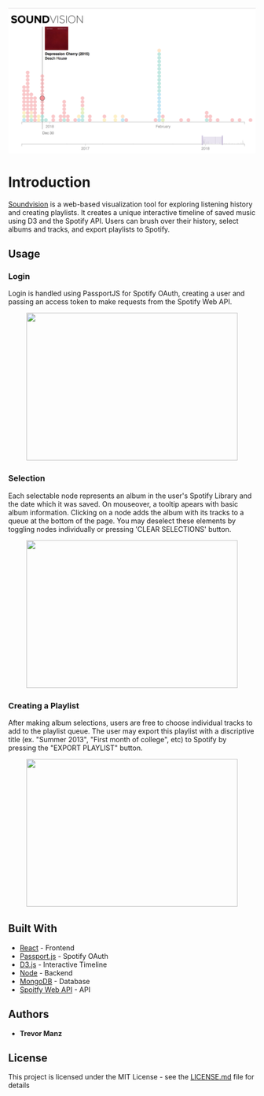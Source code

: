 <p align="center">
  <img src="./readme-img.jpg"/>
</p>

# Introduction

[Soundvision](http://www.spotifysoundvision.com) is a web-based visualization tool for exploring listening history and creating playlists. It creates a unique interactive timeline of saved music using D3 and the Spotify API. Users can brush over their history, select albums and tracks, and export playlists to Spotify.

## Usage

### Login
Login is handled using PassportJS for Spotify OAuth, creating a user and passing an access token to make requests from the Spotify Web API.
<p align="center">
  <img src="https://media.giphy.com/media/fWfFZrUgTF7hmQSxjV/giphy.gif" width="430" height="300" />
</p>

### Selection
Each selectable node represents an album in the user's Spotify Library and the date which it was saved. On mouseover, a tooltip apears with basic album information. Clicking on a node adds the album with its tracks to a queue at the bottom of the page. You may deselect these elements by toggling nodes individually or pressing 'CLEAR SELECTIONS' button. 
<p align="center">
  <img src="https://media.giphy.com/media/3JURBBW6DYNqCKtATg/giphy.gif" width="430" height="300"/>
</p>

### Creating a Playlist
After making album selections, users are free to choose individual tracks to add to the playlist queue. The user may export this playlist with a discriptive title (ex. "Summer 2013", "First month of college", etc) to Spotify by pressing the "EXPORT PLAYLIST" button.
<p align="center">
  <img src="https://media.giphy.com/media/mWHiQX6RNae6Gqh1iY/giphy.gif" width="430" height="300"/>
</p>



## Built With

* [React](https://reactjs.org/) - Frontend
* [Passport.js](http://www.passportjs.org/) - Spotify OAuth
* [D3.js](https://github.com/d3/d3) - Interactive Timeline
* [Node](https://github.com/nodejs/node) - Backend
* [MongoDB](https://www.mongodb.com/) - Database
* [Spoitfy Web API](https://beta.developer.spotify.com/documentation/web-api/) - API

## Authors

* **Trevor Manz**

## License

This project is licensed under the MIT License - see the [LICENSE.md](LICENSE.md) file for details
